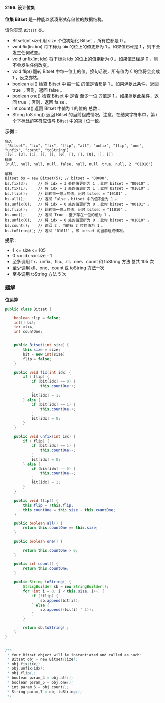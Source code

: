 #### 2166. 设计位集

**位集 Bitset** 是一种能以紧凑形式存储位的数据结构。

请你实现 `Bitset` 类。

* Bitset(int size) 用 size 个位初始化 Bitset ，所有位都是 0 。
* void fix(int idx) 将下标为 idx 的位上的值更新为 1 。如果值已经是 1 ，则不会发生任何改变。
* void unfix(int idx) 将下标为 idx 的位上的值更新为 0 。如果值已经是 0 ，则不会发生任何改变。
* void flip() 翻转 Bitset 中每一位上的值。换句话说，所有值为 0 的位将会变成 1 ，反之亦然。
* boolean all() 检查 Bitset 中 每一位 的值是否都是 1 。如果满足此条件，返回 true ；否则，返回 false 。
* boolean one() 检查 Bitset 中 是否 至少一位 的值是 1 。如果满足此条件，返回 true ；否则，返回 false 。
* int count() 返回 Bitset 中值为 1 的位的 总数 。
* String toString() 返回 Bitset 的当前组成情况。注意，在结果字符串中，第 i 个下标处的字符应该与 Bitset 中的第 i 位一致。

**示例：**

```shell
输入
["Bitset", "fix", "fix", "flip", "all", "unfix", "flip", "one", "unfix", "count", "toString"]
[[5], [3], [1], [], [], [0], [], [], [0], [], []]
输出
[null, null, null, null, false, null, null, true, null, 2, "01010"]

解释
Bitset bs = new Bitset(5); // bitset = "00000".
bs.fix(3);     // 将 idx = 3 处的值更新为 1 ，此时 bitset = "00010" 。
bs.fix(1);     // 将 idx = 1 处的值更新为 1 ，此时 bitset = "01010" 。
bs.flip();     // 翻转每一位上的值，此时 bitset = "10101" 。
bs.all();      // 返回 False ，bitset 中的值不全为 1 。
bs.unfix(0);   // 将 idx = 0 处的值更新为 0 ，此时 bitset = "00101" 。
bs.flip();     // 翻转每一位上的值，此时 bitset = "11010" 。
bs.one();      // 返回 True ，至少存在一位的值为 1 。
bs.unfix(0);   // 将 idx = 0 处的值更新为 0 ，此时 bitset = "01010" 。
bs.count();    // 返回 2 ，当前有 2 位的值为 1 。
bs.toString(); // 返回 "01010" ，即 bitset 的当前组成情况。
```

**提示**：

* 1 <= size <= 105
* 0 <= idx <= size - 1
* 至多调用 fix、unfix、flip、all、one、count 和 toString 方法 总共 105 次
* 至少调用 all、one、count 或 toString 方法一次
* 至多调用 toString 方法 5 次

### 题解

**位运算**

```java
public class Bitset {

    boolean flip = false;
    int[] bit;
    int size;
    int countOne;


    public Bitset(int size) {
        this.size = size;
        bit = new int[size];
        flip = false;
    }

    public void fix(int idx) {
        if (!flip) {
            if (bit[idx] == 0) {
                this.countOne++;
            }
            bit[idx] = 1;
        } else {
            if (bit[idx] == 1) {
                this.countOne++;
            }
            bit[idx] = 0;
        }
    }

    public void unfix(int idx) {
        if (!flip) {
            if (bit[idx] == 1) {
                this.countOne--;
            }
            bit[idx] = 0;
        } else {
            if (bit[idx] == 0) {
                this.countOne--;
            }
            bit[idx] = 1;
        }
    }

    public void flip() {
        this.flip = !this.flip;
        this.countOne = this.size - this.countOne;
    }

    public boolean all() {
        return this.countOne == this.size;
    }

    public boolean one() {

        return this.countOne > 0;
    }

    public int count() {
        return this.countOne;
    }

    public String toString() {
        StringBuilder sb = new StringBuilder();
        for (int i = 0; i < this.size; i++) {
            if (!flip) {
                sb.append(bit[i]);
            } else {
                sb.append((bit[i] ^ 1));
            }
        }

        return sb.toString();
    }
}


/**
 * Your Bitset object will be instantiated and called as such:
 * Bitset obj = new Bitset(size);
 * obj.fix(idx);
 * obj.unfix(idx);
 * obj.flip();
 * boolean param_4 = obj.all();
 * boolean param_5 = obj.one();
 * int param_6 = obj.count();
 * String param_7 = obj.toString();
 */
```

